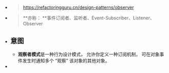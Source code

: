 - > https://refactoringguru.cn/design-patterns/observer
- > **亦称： **事件订阅者、监听者、Event-Subscriber、Listener、Observer
- ## 意图
	- **观察者模式**是一种行为设计模式， 允许你定义一种订阅机制， 可在对象事件发生时通知多个 “观察” 该对象的其他对象。
-